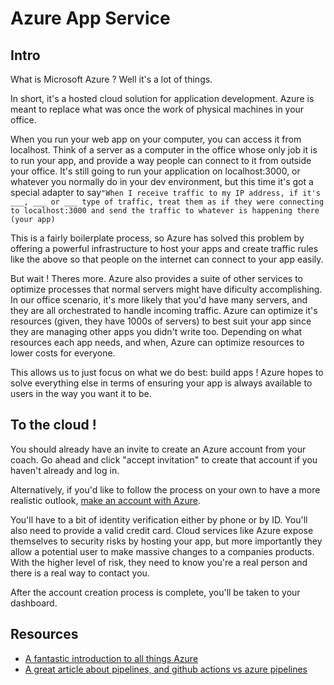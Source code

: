 # Azure App Service 

## Intro

What is Microsoft Azure ? Well it's a lot of things. 

In short, it's a hosted cloud solution for application development. Azure is meant to replace what was once the work of physical machines in your office. 

When you run your web app on your computer, you can access it from localhost. Think of a server as a computer in the office whose only job it is to run your app, and provide a way people can connect to it from outside your office. It's still going to run your application on localhost:3000, or whatever you normally do in your dev environment, but this time it's got a special adapter to say`"When I receive traffic to my IP address, if it's ___, ___ or ___ type of traffic, treat them as if they were connecting to localhost:3000 and send the traffic to whatever is happening there (your app)`

This is a fairly boilerplate process, so Azure has solved this problem by offering a powerful infrastructure to host your apps and create traffic rules like the above so that people on the internet can connect to your app easily. 

But wait ! Theres more. Azure also provides a suite of other services to optimize processes that normal servers might have dificulty accomplishing. In our office scenario, it's more likely that you'd have many servers, and they are all orchestrated to handle incoming traffic. Azure can optimize it's resources (given, they have 1000s of servers) to best suit your app since they are managing other apps you didn't write too. Depending on what resources each app needs, and when, Azure can optimize resources to lower costs for everyone. 

This allows us to just focus on what we do best: build apps ! Azure hopes to solve everything else in terms of ensuring your app is always available to users in the way you want it to be.

## To the cloud !

You should already have an invite to create an Azure account from your coach. Go ahead and click "accept invitation" to create that account if you haven't already and log in.

Alternatively, if you'd like to follow the process on your own to have a more realistic outlook, [make an account with Azure](https://azure.microsoft.com/en-us/free/). 

You'll have to a bit of identity verification either by phone or by ID. You'll also need to provide a valid credit card. Cloud services like Azure expose themselves to security risks by hosting your app, but more importantly they allow a potential user to make massive changes to a companies products. With the higher level of risk, they need to know you're a real person and there is a real way to contact you.  

After the account creation process is complete, you'll be taken to your dashboard. 

## Resources

- [A fantastic introduction to all things Azure](https://www.azurebarry.com/introduction-to-azure-app-service-part-1/)
- [A great article about pipelines, and github actions vs azure pipelines](https://docs.microsoft.com/en-us/dotnet/architecture/devops-for-aspnet-developers/actions-vs-pipelines)

